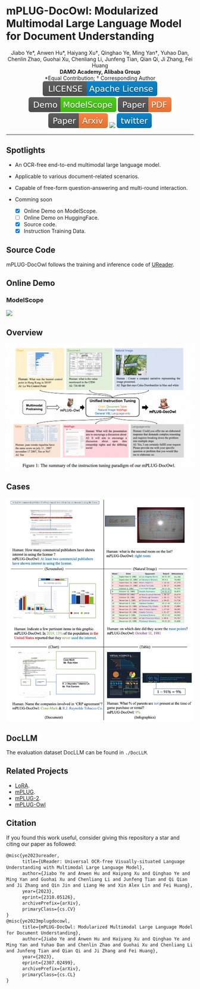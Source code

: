 # mPLUG-DocOwl: Modularized Multimodal Large Language Model for Document Understanding
<div align="center">
Jiabo Ye*, Anwen Hu*, Haiyang Xu†, Qinghao Ye, Ming Yan†, Yuhao Dan, Chenlin Zhao, Guohai Xu, Chenliang Li, Junfeng Tian, Qian Qi, Ji Zhang, Fei Huang
</div>
<div align="center">
<strong>DAMO Academy, Alibaba Group</strong>
</div>
<div align="center">
*Equal Contribution; † Corresponding Author
</div>

<div align="center">
    <a href="https://github.com/X-PLUG/mPLUG-DocOwl/blob/main/LICENSE"><img src="assets/LICENSE-Apache%20License-blue.svg" alt="License"></a>
    <a href="https://modelscope.cn/studios/damo/mPLUG-DocOwl/summary"><img src="assets/Demo-ModelScope-brightgreen.svg" alt="Demo ModelScope"></a>
    <a href="http://mm-chatgpt.oss-cn-zhangjiakou.aliyuncs.com/mplug_owl_demo/released_checkpoint/mPLUG_DocOwl_paper.pdf"><img src="assets/Paper-PDF-orange.svg"></a>
    <a href="https://arxiv.org/abs/2307.02499"><img src="assets/Paper-Arxiv-orange.svg" ></a>
    <a href="https://hits.seeyoufarm.com"><img src="https://hits.seeyoufarm.com/api/count/incr/badge.svg?url=https%3A%2F%2Fgithub.com%2FX-PLUG%2FmPLUG-DocOwl&count_bg=%2379C83D&title_bg=%23555555&icon=&icon_color=%23E7E7E7&title=hits&edge_flat=false"/></a>
    <a href="https://twitter.com/xuhaiya2483846/status/1677117982840090625"><img src='assets/-twitter-blue.svg'></a>
</div>

<div align="center">
<hr>
</div>

## Spotlights

* An OCR-free end-to-end multimodal large language model.
* Applicable to various document-related scenarios.
* Capable of free-form question-answering and multi-round interaction.

* Comming soon
    - [x] Online Demo on ModelScope.
    - [ ] Online Demo on HuggingFace.
    - [x] Source code.
    - [x] Instruction Training Data.

## Source Code

mPLUG-DocOwl follows the training and inference code of [UReader](../UReader/).


## Online Demo

### ModelScope
<a href="https://modelscope.cn/studios/damo/mPLUG-DocOwl/summary"><img src="https://modelscope.oss-cn-beijing.aliyuncs.com/modelscope.gif" width="250"/></a>

## Overview

![images](assets/overview.jpg)

## Cases

![images](assets/cases_git.jpg)





## DocLLM
The evaluation dataset DocLLM can be found in ```./DocLLM```.


## Related Projects

* [LoRA](https://github.com/microsoft/LoRA).
* [mPLUG](https://github.com/alibaba/AliceMind/tree/main/mPLUG).
* [mPLUG-2](https://github.com/alibaba/AliceMind).
* [mPLUG-Owl](https://github.com/X-PLUG/mPLUG-Owl)

## Citation
If you found this work useful, consider giving this repository a star and citing our paper as followed:
```
@misc{ye2023ureader,
      title={UReader: Universal OCR-free Visually-situated Language Understanding with Multimodal Large Language Model}, 
      author={Jiabo Ye and Anwen Hu and Haiyang Xu and Qinghao Ye and Ming Yan and Guohai Xu and Chenliang Li and Junfeng Tian and Qi Qian and Ji Zhang and Qin Jin and Liang He and Xin Alex Lin and Fei Huang},
      year={2023},
      eprint={2310.05126},
      archivePrefix={arXiv},
      primaryClass={cs.CV}
}
@misc{ye2023mplugdocowl,
      title={mPLUG-DocOwl: Modularized Multimodal Large Language Model for Document Understanding}, 
      author={Jiabo Ye and Anwen Hu and Haiyang Xu and Qinghao Ye and Ming Yan and Yuhao Dan and Chenlin Zhao and Guohai Xu and Chenliang Li and Junfeng Tian and Qian Qi and Ji Zhang and Fei Huang},
      year={2023},
      eprint={2307.02499},
      archivePrefix={arXiv},
      primaryClass={cs.CL}
}
```
